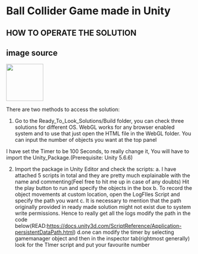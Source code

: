 Ball Collider Game made in Unity
====
HOW TO OPERATE THE SOLUTION
---
image source
---
<img src = "IMG-20180614-WA0042.jpg" width="100">

There are two methods to access the solution:

1. Go to the Ready_To_Look_Solutions/Build folder, you can check three solutions for different OS. WebGL works for any browser enabled system and to use that just open the HTML file in the WebGL folder. You can input the number of objects you want at the top panel

I have set the Timer to be 100 Seconds, to really change it, You will have to import the Unity_Package.(Prerequisite: Unity 5.6.6)

2. Import the package in Unity Editor and check the scripts:
	a. I have attached 5 scripts in total and they are pretty much explainable with the name and commenting(Feel free to hit me up in case of any doubts)
Hit the play button to run and specify the objects in the box
	b. To record the object movements at custom location, open the LogFIles Script and specify the path you want
	c. It is necessary to mention that the path originally provided in ready made solution might not exist due to system write permissions. Hence to really get all the logs modify the path in the code below(READ:https://docs.unity3d.com/ScriptReference/Application-persistentDataPath.html)
	d.one can modify the timer by selecting gamemanager object and then in the inspector tab(rightmost generally) look for the TImer script and put your favourite number

